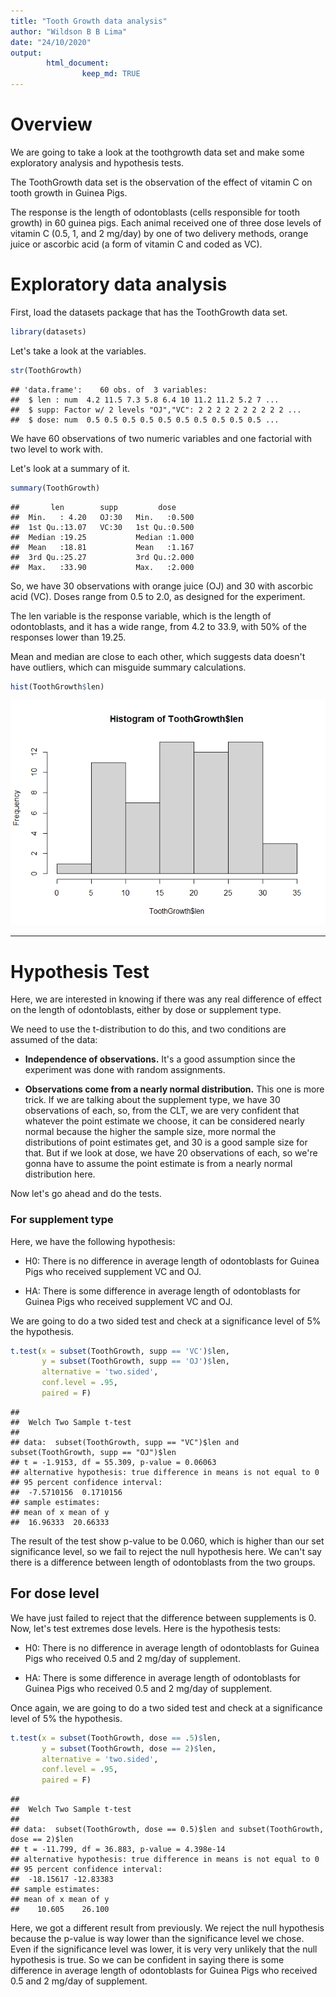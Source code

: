 ```yaml
---
title: "Tooth Growth data analysis"
author: "Wildson B B Lima"
date: "24/10/2020"
output: 
        html_document:
                keep_md: TRUE
---
```




# Overview

We are going to take a look at the toothgrowth data set and make some exploratory analysis and hypothesis tests.

The ToothGrowth data set is the observation of the effect of vitamin C on tooth growth in Guinea Pigs.

The response is the length of odontoblasts (cells responsible for tooth growth) in 60 guinea pigs. Each animal received one of three dose levels of vitamin C (0.5, 1, and 2 mg/day) by one of two delivery methods, orange juice or ascorbic acid (a form of vitamin C and coded as VC).

# Exploratory data analysis

First, load the datasets package that has the ToothGrowth data set.


```r
library(datasets)
```

Let's take a look at the variables.


```r
str(ToothGrowth)
```

```
## 'data.frame':	60 obs. of  3 variables:
##  $ len : num  4.2 11.5 7.3 5.8 6.4 10 11.2 11.2 5.2 7 ...
##  $ supp: Factor w/ 2 levels "OJ","VC": 2 2 2 2 2 2 2 2 2 2 ...
##  $ dose: num  0.5 0.5 0.5 0.5 0.5 0.5 0.5 0.5 0.5 0.5 ...
```

We have 60 observations of two numeric variables and one factorial with two level to work with.

Let's look at a summary of it.


```r
summary(ToothGrowth)
```

```
##       len        supp         dose      
##  Min.   : 4.20   OJ:30   Min.   :0.500  
##  1st Qu.:13.07   VC:30   1st Qu.:0.500  
##  Median :19.25           Median :1.000  
##  Mean   :18.81           Mean   :1.167  
##  3rd Qu.:25.27           3rd Qu.:2.000  
##  Max.   :33.90           Max.   :2.000
```

So, we have 30 observations with orange juice (OJ) and 30 with ascorbic acid (VC). Doses range from 0.5 to 2.0, as designed for the experiment. 

The len variable is the response variable, which is the length of odontoblasts, and it has a wide range, from 4.2 to 33.9, with 50% of the responses lower than 19.25. 

Mean and median are close to each other, which suggests data doesn't have outliers, which can misguide summary calculations.


```r
hist(ToothGrowth$len)
```

![](ToothGrowthanalysis_files/figure-html/unnamed-chunk-4-1.png)<!-- -->

---

# Hypothesis Test

Here, we are interested in knowing if there was any real difference of effect on the length of odontoblasts, either by dose or supplement type.

We need to use the t-distribution to do this, and two conditions are assumed of the data:

* **Independence of observations.** It's a good assumption since the experiment was done with random assignments.

* **Observations come from a nearly normal distribution.** This one is more trick. If we are talking about the supplement type, we have 30 observations of each, so, from the CLT, we are very confident that whatever the point estimate we choose, it can be considered nearly normal because the higher the sample size, more normal the distributions of point estimates get, and 30 is a good sample size for that. But if we look at dose, we have 20 observations of each, so we're gonna have to assume the point estimate is from a nearly normal distribution here.

Now let's go ahead and do the tests.

### For supplement type

Here, we have the following hypothesis:

* H0: There is no difference in average length of odontoblasts for Guinea Pigs who received supplement VC and OJ.

* HA: There is some difference in average length of odontoblasts for Guinea Pigs who received supplement VC and OJ.

We are going to do a two sided test and check at a significance level of 5% the hypothesis. 


```r
t.test(x = subset(ToothGrowth, supp == 'VC')$len, 
       y = subset(ToothGrowth, supp == 'OJ')$len,
       alternative = 'two.sided', 
       conf.level = .95, 
       paired = F)
```

```
## 
## 	Welch Two Sample t-test
## 
## data:  subset(ToothGrowth, supp == "VC")$len and subset(ToothGrowth, supp == "OJ")$len
## t = -1.9153, df = 55.309, p-value = 0.06063
## alternative hypothesis: true difference in means is not equal to 0
## 95 percent confidence interval:
##  -7.5710156  0.1710156
## sample estimates:
## mean of x mean of y 
##  16.96333  20.66333
```

The result of the test show p-value to be 0.060, which is higher than our set significance level, so we fail to reject the null hypothesis here. We can't say there is a difference between length of odontoblasts from the two groups. 

## For dose level

We have just failed to reject that the difference between supplements is 0. Now, let's test extremes dose levels. Here is the hypothesis tests:

* H0: There is no difference in average length of odontoblasts for Guinea Pigs who received 0.5 and 2 mg/day of supplement.

* HA: There is some difference in average length of odontoblasts for Guinea Pigs who received 0.5 and 2 mg/day of supplement.

Once again, we are going to do a two sided test and check at a significance level of 5% the hypothesis.


```r
t.test(x = subset(ToothGrowth, dose == .5)$len, 
       y = subset(ToothGrowth, dose == 2)$len,
       alternative = 'two.sided', 
       conf.level = .95, 
       paired = F)
```

```
## 
## 	Welch Two Sample t-test
## 
## data:  subset(ToothGrowth, dose == 0.5)$len and subset(ToothGrowth, dose == 2)$len
## t = -11.799, df = 36.883, p-value = 4.398e-14
## alternative hypothesis: true difference in means is not equal to 0
## 95 percent confidence interval:
##  -18.15617 -12.83383
## sample estimates:
## mean of x mean of y 
##    10.605    26.100
```

Here, we got a different result from previously. We reject the null hypothesis because the p-value is way lower than the significance level we chose. Even if the significance level was lower, it is very very unlikely that the null hypothesis is true. So we can be confident in saying there is some difference in average length of odontoblasts for Guinea Pigs who received 0.5 and 2 mg/day of supplement.








